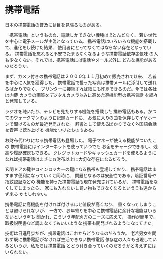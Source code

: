 # 携帯電話

日本の携帯電話の普及には目を見張るものがある。

「携帯電話」というものの、電話しかできない機種はほとんどなく、
若い世代を中心に電子メールが主流となっている。
携帯電話はいろいろな機能を搭載して、進化をし続けた結果、
使用者にとってなくてはならない存在となっている。
携帯電話を忘れると不安でたまらなくなるような携帯電話依存症気味
の人も少なくない。それでは、携帯電話には電話やメール以外に
どんな機能があるのだろうか。

まず、カメラ付きの携帯電話は２０００年１１月初めて販売されて以来、
若者を中心に人気を獲得した。
携帯電話で撮った写真は携帯メールに添付して送れるばかりでなく、
プリンターに接続すれば紙にも印刷できるのだ。今では各社は内蔵
カメラの画質をデジタルカメラ並みに高めた高機能型の携帯電話
を続々と発売している。

ラジオを聴いたり、テレビを見たりする機能を搭載した
携帯電話もある。かつてのウォークマンのように記録カードに、
お気に入りの曲を保存してイヤホーンで聞けるものが最近発売された。
辞書として使えるばかりでなく外国語会話を音声で読み上げる
機能をつけたものもある。

お財布代わりになる携帯電話も登場した。
電子マネーが使える機能がついたこの
携帯電話にはインターネットを使っていつでも
お金をチャージできるし、残高や履歴確認もできる。
クレジットカードやキャッシュカードを使えるように
なれば携帯電話はまさにお財布以上に大切な存在になるだろう。

玄関ドアの鍵やコインロッカーの鍵になる携帯も登場しており、
携帯電話はますます便利になっていくと同時に、
問題となるのは安全性である。暗証番号や指紋認証などの
機能を持った携帯電話も現在発売されているが、
携帯電話をなくしてしまったら、
家にも入れないし買い物もできなくなるという日も遠からず来る
かもしれない。

携帯電話に高機能を付ければ付けるほど値段が高くなり、
重くなってしまうことは避けられないが、
一方で、お年寄りを中心に携帯電話に余計な機能はいらないという声も
聞かれ、こういう年配の方のニーズに応えて、
操作が簡単で、取扱説明書など読まなくてもいいような
携帯も開発されるようになってきた。

技術は日進月歩だが、携帯電話はこれからどうなるのだろうか。
老若男女を問わず既に携帯電話がなければ生活できない携帯電話
依存症の人々も出現しているというが、私たちは携帯電話
とどう付き合っていくのだろうかと考えずにはいられない。
